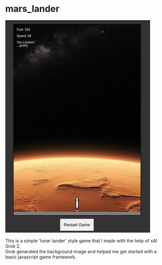 # mars_lander

![screenshot](/screenshots/screenshot-11-28-24.png "Mars Lander")

This is a simple 'lunar lander' style game that I made with the help of xAI Grok 2.  
Grok generated the background image and helped me get started with a basic javascript game framework.


